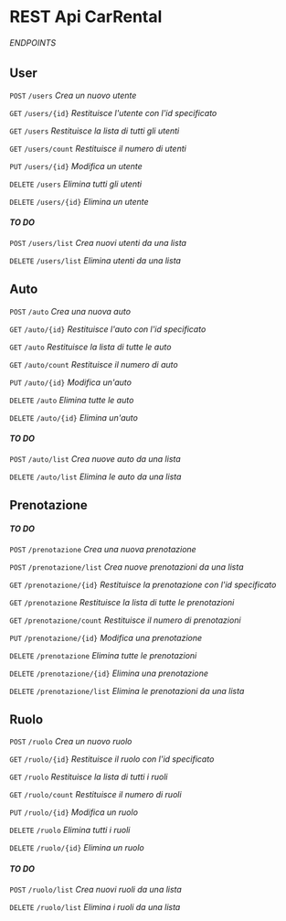 # REST Api CarRental

###### ENDPOINTS

## User

`POST` `/users` _Crea un nuovo utente_

`GET` `/users/{id}` _Restituisce l'utente con l'id specificato_

`GET` `/users` _Restituisce la lista di tutti gli utenti_

`GET` `/users/count` _Restituisce il numero di utenti_

`PUT` `/users/{id}` _Modifica un utente_

`DELETE` `/users` _Elimina tutti gli utenti_

`DELETE` `/users/{id}` _Elimina un utente_

#### _TO DO_

`POST` `/users/list` _Crea nuovi utenti da una lista_

`DELETE` `/users/list` _Elimina utenti da una lista_

## Auto

`POST` `/auto` _Crea una nuova auto_

`GET` `/auto/{id}` _Restituisce l'auto con l'id specificato_

`GET` `/auto` _Restituisce la lista di tutte le auto_

`GET` `/auto/count` _Restituisce il numero di auto_

`PUT` `/auto/{id}` _Modifica un'auto_

`DELETE` `/auto` _Elimina tutte le auto_

`DELETE` `/auto/{id}` _Elimina un'auto_

#### _TO DO_

`POST` `/auto/list` _Crea nuove auto da una lista_

`DELETE` `/auto/list` _Elimina le auto da una lista_

## Prenotazione
#### _TO DO_

`POST` `/prenotazione` _Crea una nuova prenotazione_

`POST` `/prenotazione/list` _Crea nuove prenotazioni da una lista_

`GET` `/prenotazione/{id}` _Restituisce la prenotazione con l'id specificato_

`GET` `/prenotazione` _Restituisce la lista di tutte le prenotazioni_

`GET` `/prenotazione/count` _Restituisce il numero di prenotazioni_

`PUT` `/prenotazione/{id}` _Modifica una prenotazione_

`DELETE` `/prenotazione` _Elimina tutte le prenotazioni_

`DELETE` `/prenotazione/{id}` _Elimina una prenotazione_

`DELETE` `/prenotazione/list` _Elimina le prenotazioni da una lista_

## Ruolo  

`POST` `/ruolo` _Crea un nuovo ruolo_


`GET` `/ruolo/{id}` _Restituisce il ruolo con l'id specificato_

`GET` `/ruolo` _Restituisce la lista di tutti i ruoli_

`GET` `/ruolo/count` _Restituisce il numero di ruoli_

`PUT` `/ruolo/{id}` _Modifica un ruolo_

`DELETE` `/ruolo` _Elimina tutti i ruoli_

`DELETE` `/ruolo/{id}` _Elimina un ruolo_

#### _TO DO_

`POST` `/ruolo/list` _Crea nuovi ruoli da una lista_

`DELETE` `/ruolo/list` _Elimina i ruoli da una lista_
